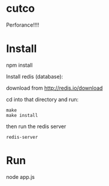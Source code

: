 cutco
=====

Perforance!!!!


Install
=======

npm install

Install redis (database):

download from http://redis.io/download

cd into that directory and run:

    make
    make install
    
then run the redis server
    
    redis-server

Run
===

node app.js
